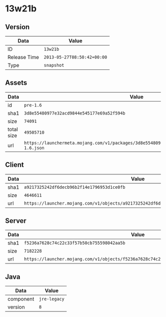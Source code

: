# 13w21b

## Version

|**Data**        | **Value**                 |
|----------------|-------------------------|
| ID   | ```13w21b```   |
| Release Time   | ```2013-05-27T08:50:42+00:00```   |
| Type   | ```snapshot```   |

## Assets

|**Data**        | **Value**                 |
|----------------|-------------------------|
| id   | ```pre-1.6```   |
| sha1   | ```3d8e55480977e32acd9844e545177e69a52f594b```   |
| size   | ```74091```   |
| total size  | ```49505710```  |
| url       | ```https://launchermeta.mojang.com/v1/packages/3d8e55480977e32acd9844e545177e69a52f594b/pre-1.6.json``` |

## Client

|**Data**        | **Value**                 |
|----------------|-------------------------|
| sha1   | ```a9217325242df6decb96b2f14e1796953d1ce0fb```   |
| size   | ```4646611```   |
| url       | ```https://launcher.mojang.com/v1/objects/a9217325242df6decb96b2f14e1796953d1ce0fb/client.jar``` |

## Server

|**Data**        | **Value**                 |
|----------------|-------------------------|
| sha1   | ```f5236a7628c74c22c33f57b50cb755598042aa5b```   |
| size   | ```7182228```   |
| url       | ```https://launcher.mojang.com/v1/objects/f5236a7628c74c22c33f57b50cb755598042aa5b/server.jar``` |

## Java

|**Data**        | **Value**                 |
|----------------|-------------------------|
| component   | ```jre-legacy```   |
| version   | ```8```   |